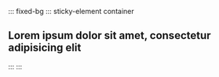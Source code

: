 ::: fixed-bg
::: sticky-element container
## Lorem ipsum dolor sit amet, consectetur adipisicing elit
:::
:::
